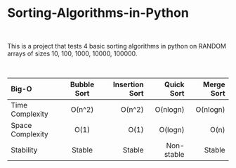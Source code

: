 # Sorting-Algorithms-in-Python

<br>

This is a project that tests 4 basic sorting algorithms in python on RANDOM arrays of sizes 10, 100, 1000, 10000, 100000.

<br>

| Big-O     | Bubble Sort | Insertion Sort     | Quick Sort  | Merge Sort     |
| :---        |    :----:   |          ---: |  ---: |  ---: |
| Time Complexity     | O(n^2)       | O(n^2)   |    O(nlogn)   | O(nlogn)   |
| Space Complexity   | O(1)       | O(1)        |     O(logn)      | O(n)
| Stability   | Stable       | Stable         |     Non-stable     | Stable
